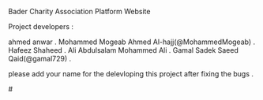Bader Charity Association Platform Website

Project developers :


ahmed anwar  .
Mohammed Mogeab Ahmed Al-hajj(@MohammedMogeab) .
Hafeez Shaheed .
Ali Abdulsalam Mohammed Ali .
Gamal Sadek Saeed Qaid(@gamal729) .



please add your name for the delevloping this project 
after fixing the bugs . 
 
#![]()
